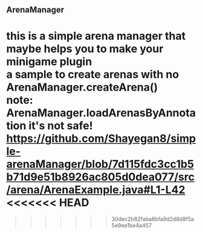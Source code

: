 ## ArenaManager
this is a simple arena manager that maybe helps you to make your minigame plugin<br>
a sample to create arenas with no ArenaManager.createArena()<br>
note: ArenaManager.loadArenasByAnnotation it's not safe!<br>
https://github.com/Shayegan8/simple-arenaManager/blob/7d115fdc3cc1b5b71d9e51b8926ac805d0dea077/src/arena/ArenaExample.java#L1-L42
<<<<<<< HEAD
=======

>>>>>>> 30dec2b82faba8bfa9d2d8d8f5a5e9ee1be4a457
